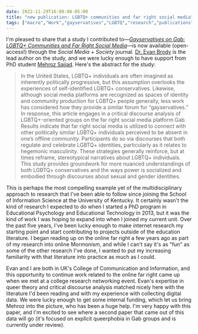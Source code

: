 ```yaml
---
date: 2022-11-29T16:09:08-05:00
title: "new publication: LGBTQ+ communities and far right social media"
tags: ["macro","Work","gayservatives","LGBTQ","research","publications","Gab","Evan Brody","Mehroz Sajjad","online Mormonism","DezNat"]
---
```


I'm pleased to share that a study I contributed to—[*Gayservatives on Gab: LGBTQ+ Communities and Far Right Social Media*](https://journals.sagepub.com/doi/10.1177/20563051221137088)—is now available (open-access!) through the *Social Media + Society* journal. [Dr. Evan Brody](https://comm.uky.edu/people/brody) is the lead author on the study, and we were lucky enough to have support from PhD student [Mehroz Sajjad](https://comm.uky.edu/people/sajjad). Here's the abstract for the study: 

> In the United States, LGBTQ+ individuals are often imagined as inherently politically progressive, but this assumption overlooks the experiences of self-identified LGBTQ+ conservatives. Likewise, although social media platforms are recognized as spaces of identity and community production for LGBTQ+ people generally, less work has considered how they provide a similar forum for “gayservatives.” In response, this article engages in a critical discourse analysis of LGBTQ+-oriented groups on the far right social media platform Gab. Results indicate that far right social media is utilized to connect with other politically similar LGBTQ+ individuals perceived to be absent in one’s offline community. Participants do so via discourses that both regulate and celebrate LGBTQ+ identities, particularly as it relates to hegemonic masculinity. These strategies generally reinforce, but at times reframe, stereotypical narratives about LGBTQ+ individuals. This study provides groundwork for more nuanced understandings of both LGBTQ+ conservatives and the ways power is socialized and embodied through discourses about sexual and gender identities.

This is perhaps the most compelling example yet of the multidisciplinary approach to research that I've been able to follow since joining the School of Information Science at the University of Kentucky. It certainly wasn't the kind of research I expected to do when I started a PhD program in Educational Psychology and Educational Technology in 2013, but it was the kind of work I was hoping to expand into when I joined my current unit. Over the past five years, I've been lucky enough to make internet research my starting point and start contributing to projects outside of the education literature. I began reading up on the online far right a few years ago as part of my research into online Mormonism, and while I can't say it's as "fun" as some of the other research I've done, I wanted to put my increasing familiarity with that literature into practice as much as I could.

Evan and I are both in UK's College of Communication and Information, and this opportunity to continue work related to the online far right came up when we met at a college research networking event. Evan's expertise in queer theory and critical discourse analysis matched nicely here with the literature I'd been reading and with my experience with collecting digital data. We were lucky enough to get some internal funding, which let us bring Mehroz into the picture, who has been a huge help. I'm very happy with this paper, and I'm excited to see where a second paper that came out of this data will go (it's focused on explicit queerphobia in Gab groups and is currently under review).